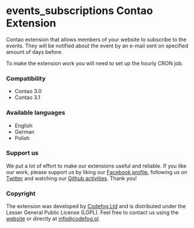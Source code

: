 events_subscriptions Contao Extension
=====================================

Contao extension that allows members of your website to subscribe to the events. They will be notified about the event by an e-mail sent on specified amount of days before.

To make the extension work you will need to set up the hourly CRON job.

### Compatibility
- Contao 3.0
- Contao 3.1

### Available languages
- English
- German
- Polish

### Support us
We put a lot of effort to make our extensions useful and reliable. If you like our work, please support us by liking our [Facebook profile](http://facebook.com/Codefog), following us on [Twitter](https://twitter.com/codefog) and watching our [Github activities](http://github.com/codefog). Thank you!

### Copyright
The extension was developed by [Codefog Ltd](http://codefog.pl) and is distributed under the Lesser General Public License (LGPL). Feel free to contact us using the [website](http://codefog.pl) or directly at info@codefog.pl.